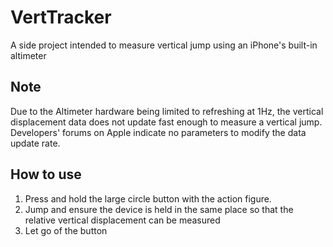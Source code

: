 # VertTracker
A side project intended to measure vertical jump using an iPhone's built-in altimeter

## Note
Due to the Altimeter hardware being limited to refreshing at 1Hz, the vertical displacement data does not update fast enough to measure a vertical jump. Developers' forums on Apple indicate no parameters to modify the data update rate.

## How to use

1. Press and hold the large circle button with the action figure.
2. Jump and ensure the device is held in the same place so that the relative vertical displacement can be measured
3. Let go of the button
